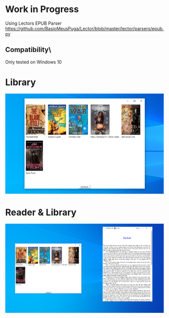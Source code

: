 # Work in Progress

Using Lectors EPUB Parser\
https://github.com/BasioMeusPuga/Lector/blob/master/lector/parsers/epub.py 

## Compatibility\
Only tested on Windows 10




# Library
![image info](static/screenshot.png "Library")

# Reader & Library
![image info](static/Screenshot02.png "LIbrary")

